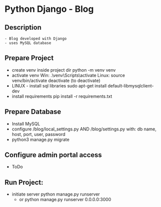 # Python Django - Blog

## Description
    - Blog developed with Django
    - uses MySQL database

## Prepare Project
  - create venv inside project dir
    python -m venv venv
  - activate venv
    Win:
        .\venv\Scripts\activate
    Linux:
        source venv/bin/activate
        deactivate (to deactivate)
  - LINUX - install sql libraries
    sudo apt-get install default-libmysqlclient-dev	
  - install requirements
    pip install -r requirements.txt

## Prepare Database
  - Install MySQL
  - configure /blog/local_settings.py AND /blog/settings.py with:
    db name, host, port, user, password  
  - python3 manage.py migrate

## Configure admin portal access
  - ToDo

## Run Project:  
  - initiate server
    python manage.py runserver
	- or
    python manage.py runserver 0.0.0.0:3000
